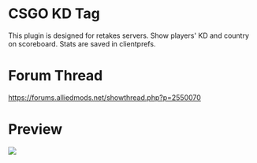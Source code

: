 # CSGO KD Tag
This plugin is designed for retakes servers.
Show players' KD and country on scoreboard.
Stats are saved in clientprefs.

# Forum Thread
https://forums.alliedmods.net/showthread.php?p=2550070

# Preview
![](https://raw.githubusercontent.com/rogeraabbccdd/CSGO-KD-Tag/master/20170917111046_2.jpg)
